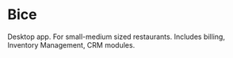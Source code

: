 Bice
====

Desktop app. For small-medium sized restaurants. Includes billing, Inventory Management, CRM modules.
